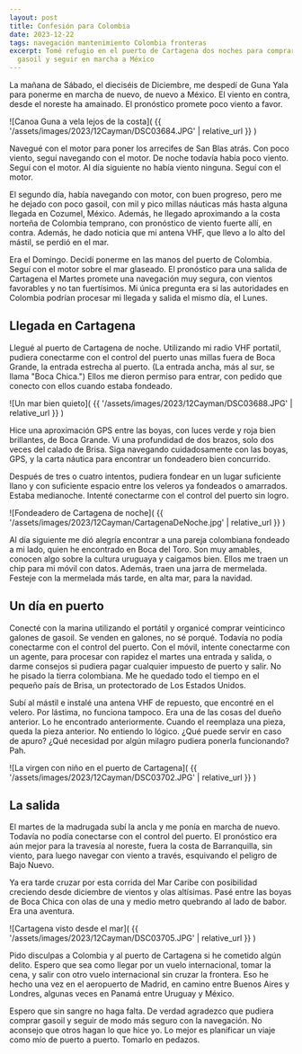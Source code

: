 ```yaml
---
layout: post
title: Confesión para Colombia
date: 2023-12-22
tags: navegación mantenimiento Colombia fronteras
excerpt: Tomé refugio en el puerto de Cartagena dos noches para comprar
  gasoil y seguir en marcha a México
---
```


La mañana de Sábado, el dieciséis de Diciembre, me despedí de Guna Yala para
ponerme en marcha de nuevo, de nuevo a México. El viento en contra, desde el
noreste ha amainado. El pronóstico promete poco viento a favor.

![Canoa Guna a vela lejos de la costa](
  {{ '/assets/images/2023/12Cayman/DSC03684.JPG' | relative_url }}
)

Navegué con el motor para poner los arrecifes de San Blas atrás.
Con poco viento, seguí navegando con el motor. De noche todavía había poco
viento. Seguí con el motor. Al día siguiente no había viento ninguna.
Seguí con el motor.

El segundo día, había navegando con motor, con buen progreso, pero
me he dejado con poco gasoil, con mil y pico millas náuticas más hasta
alguna llegada en Cozumel, México. Además, he llegado aproximando a la costa
norteña de Colombia temprano, con pronóstico de viento fuerte allí, en contra.
Además, he dado noticia que mi antena VHF, que llevo a lo alto del mástil,
se perdió en el mar.

Era el Domingo. Decidí ponerme en las manos del puerto de Colombia.
Seguí con el motor sobre el mar glaseado. El pronóstico para una salida de
Cartagena el Martes promete una navegación muy segura, con vientos favorables
y no tan fuertísimos. Mi única pregunta era si las autoridades en Colombia
podrían procesar mi llegada y salida el mismo día, el Lunes.

## Llegada en Cartagena

Llegué al puerto de Cartagena de noche. Utilizando mi radio VHF portatil,
pudiera conectarme con el control del puerto unas millas fuera de Boca Grande,
la entrada estrecha al puerto.  (La entrada ancha, más al sur, se llama "Boca
Chica.") Ellos me dieron permiso para entrar, con pedido que conecto con ellos
cuando estaba fondeado.

![Un mar bien quieto](
  {{ '/assets/images/2023/12Cayman/DSC03688.JPG' | relative_url }}
)

Hice una aproximación GPS entre las boyas, con luces verde y roja bien
brillantes, de Boca Grande. Vi una profundidad de dos brazos, solo dos veces
del calado de Brisa. Siga navegando cuidadosamente con las boyas, GPS, y
la carta náutica para encontrar un fondeadero bien concurrido.

Después de tres o cuatro intentos, pudiera fondear en un lugar suficiente
llano y con suficiente espacio entre los veleros ya fondeados o amarrados.
Estaba medianoche. Intenté conectarme con el control del puerto sin logro.

![Fondeadero de Cartagena de noche](
  {{ '/assets/images/2023/12Cayman/CartagenaDeNoche.jpg' | relative_url }}
)

Al día siguiente me dió alegría encontrar a una pareja colombiana fondeado
a mi lado, quien he encontrado en Boca del Toro. Son muy amables, conocen
algo sobre la cultura uruguaya y caigamos bien. Ellos me traen un chip para
mi móvil con datos. Además, traen una jarra de mermelada. Festeje con la
mermelada más tarde, en alta mar, para la navidad.

## Un día en puerto

Conecté con la marina utilizando el portátil y organicé comprar veinticinco
galones de gasoil.  Se venden en galones, no sé porqué. Todavía no podía
conectarme con el control del puerto. Con el móvil, intente conectarme con un
agente, para procesar con rapidez el martes una entrada y salida, o darme
consejos si pudiera pagar cualquier impuesto de puerto y salir. No he pisado
la tierra colombiana. Me he quedado todo el tiempo en el pequeño país de
Brisa, un protectorado de Los Estados Unidos.

Subí al mástil e instalé una antena VHF de repuesto, que encontré
en el velero. Por lástima, no funciona tampoco. Era una de las cosas del
dueño anterior. Lo he encontrado anteriormente. Cuando el reemplaza una
pieza, queda la pieza anterior. No entiendo lo lógico. ¿Qué puede servir
en caso de apuro? ¿Qué necesidad por algún milagro pudiera ponerla
funcionando? Pah.

![La virgen con niño en el puerto de Cartagena](
  {{ '/assets/images/2023/12Cayman/DSC03702.JPG' | relative_url }}
)

## La salida

El martes de la madrugada subí la ancla y me ponía en marcha de nuevo.
Todavía no podía conectarse con el control del puerto.
El pronóstico era aún mejor para la travesía al noreste, fuera la costa
de Barranquilla, sin viento, para luego navegar con viento a través,
esquivando el peligro de Bajo Nuevo.

Ya era tarde cruzar por esta corrida del Mar Caribe con posibilidad
creciendo desde diciembre de vientos y olas altísimas.
Pasé entre las boyas de Boca Chica con olas de una y medio metro quebrando
al lado de babor. Era una aventura.

![Cartagena visto desde el mar](
  {{ '/assets/images/2023/12Cayman/DSC03705.JPG' | relative_url }}
)

Pido disculpas a Colombia y al puerto de Cartagena si he cometido algún
delito. Espero que sea como llegar por un vuelo internacional, tomar la
cena, y salir con otro vuelo internacional sin cruzar la frontera. Eso
he hecho una vez en el aeropuerto de Madrid, en camino entre Buenos Aires y
Londres, algunas veces en Panamá entre Uruguay y México.

Espero que sin sangre no haga falta. De verdad agradezco que pudiera
comprar gasoil y seguir de modo más seguro con la navegación.
No aconsejo que otros hagan lo que hice yo.
Lo mejor es planificar un viaje como mío de puerto a puerto. Tomarlo en
pedazos.


